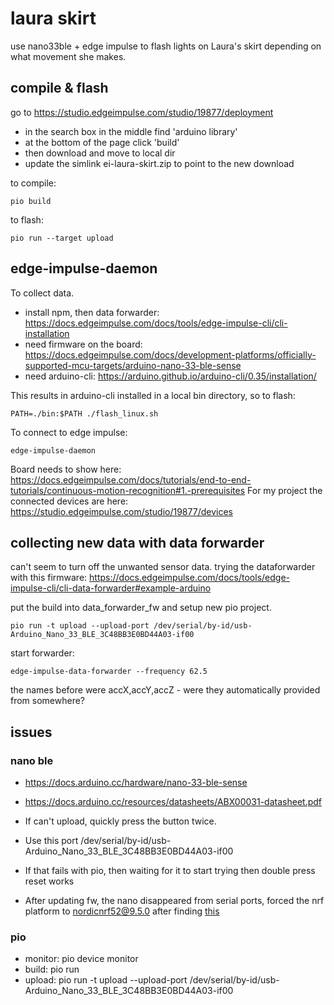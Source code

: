 # laura skirt

use nano33ble + edge impulse to flash lights on Laura's skirt depending on what movement she makes.

## compile & flash

go to https://studio.edgeimpulse.com/studio/19877/deployment

* in the search box in the middle find 'arduino library'
* at the bottom of the page click 'build'
* then download and move to local dir
* update the simlink ei-laura-skirt.zip to point to the new download

to compile:

    pio build

to flash:

    pio run --target upload

## edge-impulse-daemon

To collect data.

* install npm, then data forwarder: https://docs.edgeimpulse.com/docs/tools/edge-impulse-cli/cli-installation
* need firmware on the board: https://docs.edgeimpulse.com/docs/development-platforms/officially-supported-mcu-targets/arduino-nano-33-ble-sense
* need arduino-cli: https://arduino.github.io/arduino-cli/0.35/installation/

This results in arduino-cli installed in a local bin directory, so to flash:

    PATH=./bin:$PATH ./flash_linux.sh 

To connect to edge impulse:

    edge-impulse-daemon

Board needs to show here: https://docs.edgeimpulse.com/docs/tutorials/end-to-end-tutorials/continuous-motion-recognition#1.-prerequisites
For my project the connected devices are here: https://studio.edgeimpulse.com/studio/19877/devices

## collecting new data with data forwarder

can't seem to turn off the unwanted sensor data. trying the dataforwarder with this firmware: https://docs.edgeimpulse.com/docs/tools/edge-impulse-cli/cli-data-forwarder#example-arduino

put the build into data_forwarder_fw and setup new pio project.

    pio run -t upload --upload-port /dev/serial/by-id/usb-Arduino_Nano_33_BLE_3C48BB3E0BD44A03-if00

start forwarder:

    edge-impulse-data-forwarder --frequency 62.5

the names before were accX,accY,accZ - were they automatically provided from somewhere?

## issues

### nano ble 

* https://docs.arduino.cc/hardware/nano-33-ble-sense
* https://docs.arduino.cc/resources/datasheets/ABX00031-datasheet.pdf

* If can't upload, quickly press the button twice.
* Use this port /dev/serial/by-id/usb-Arduino_Nano_33_BLE_3C48BB3E0BD44A03-if00
* If that fails with pio, then waiting for it to start trying then double press reset works
* After updating fw, the nano disappeared from serial ports, forced the nrf platform to nordicnrf52@9.5.0 after finding [this](https://community.platformio.org/t/nano33ble-device-serial-port-hangs-after-upload-attempt-using-clion-platformio-on-m2-mac/33508/3)

### pio

* monitor: pio device monitor
* build: pio run
* upload: pio run -t upload --upload-port /dev/serial/by-id/usb-Arduino_Nano_33_BLE_3C48BB3E0BD44A03-if00
